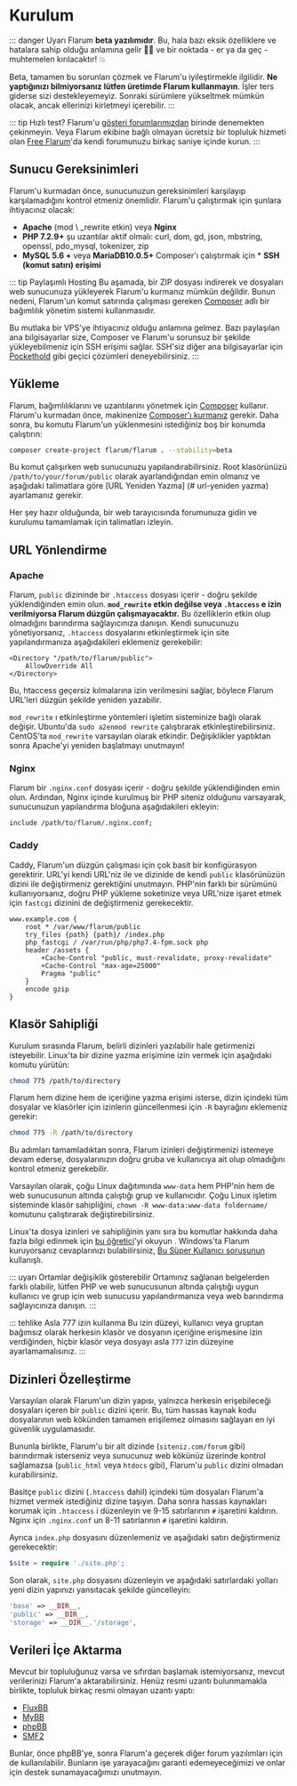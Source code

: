 # Kurulum

::: danger Uyarı
Flarum **beta yazılımıdır**. Bu, hala bazı eksik özelliklere ve hatalara sahip olduğu anlamına gelir 🐛🐞 ve bir noktada - er ya da geç - muhtemelen kırılacaktır! 💥

Beta, tamamen bu sorunları çözmek ve Flarum'u iyileştirmekle ilgilidir. **Ne yaptığınızı bilmiyorsanız lütfen üretimde Flarum kullanmayın**. İşler ters giderse sizi destekleyemeyiz. Sonraki sürümlere yükseltmek mümkün olacak, ancak ellerinizi kirletmeyi içerebilir.
:::

::: tip Hızlı test?
Flarum'u [gösteri forumlarımızdan](https://discuss.flarum.org/d/21101) birinde denemekten çekinmeyin. Veya Flarum ekibine bağlı olmayan ücretsiz bir topluluk hizmeti olan [Free Flarum](https://www.freeflarum.com)'da kendi forumunuzu birkaç saniye içinde kurun.
:::

## Sunucu Gereksinimleri

Flarum'u kurmadan önce, sunucunuzun gereksinimleri karşılayıp karşılamadığını kontrol etmeniz önemlidir. Flarum'u çalıştırmak için şunlara ihtiyacınız olacak:

* **Apache** (mod \ _rewrite etkin) veya **Nginx**
* **PHP 7.2.9+** şu uzantılar aktif olmalı: curl, dom, gd, json, mbstring, openssl, pdo\_mysql, tokenizer, zip
* **MySQL 5.6 +** veya **MariaDB10.0.5+**
Composer'ı çalıştırmak için * **SSH (komut satırı) erişimi**

::: tip Paylaşımlı Hosting
Bu aşamada, bir ZIP dosyası indirerek ve dosyaları web sunucunuza yükleyerek Flarum'u kurmanız mümkün değildir. Bunun nedeni, Flarum'un komut satırında çalışması gereken [Composer](https://getcomposer.org) adlı bir bağımlılık yönetim sistemi kullanmasıdır.

Bu mutlaka bir VPS'ye ihtiyacınız olduğu anlamına gelmez. Bazı paylaşılan ana bilgisayarlar size, Composer ve Flarum'u sorunsuz bir şekilde yükleyebilmeniz için SSH erişimi sağlar. SSH'siz diğer ana bilgisayarlar için [Pockethold](https://github.com/andreherberth/pockethold) gibi geçici çözümleri deneyebilirsiniz.
:::

## Yükleme

Flarum, bağımlılıklarını ve uzantılarını yönetmek için [Composer](https://getcomposer.org) kullanır. Flarum'u kurmadan önce, makinenize [Composer'ı kurmanız](https://getcomposer.org) gerekir. Daha sonra, bu komutu Flarum'un yüklenmesini istediğiniz boş bir konumda çalıştırın:

```bash
composer create-project flarum/flarum . --stability=beta
```

Bu komut çalışırken web sunucunuzu yapılandırabilirsiniz. Root klasörünüzü `/path/to/your/forum/public` olarak ayarlandığından emin olmanız ve aşağıdaki talimatlara göre [URL Yeniden Yazma] (# url-yeniden yazma) ayarlamanız gerekir.

Her şey hazır olduğunda, bir web tarayıcısında forumunuza gidin ve kurulumu tamamlamak için talimatları izleyin.

## URL Yönlendirme

### Apache

Flarum, `public` dizininde bir `.htaccess` dosyası içerir - doğru şekilde yüklendiğinden emin olun. **`mod_rewrite` etkin değilse veya `.htaccess` e izin verilmiyorsa Flarum düzgün çalışmayacaktır.** Bu özelliklerin etkin olup olmadığını barındırma sağlayıcınıza danışın. Kendi sunucunuzu yönetiyorsanız, `.htaccess` dosyalarını etkinleştirmek için site yapılandırmanıza aşağıdakileri eklemeniz gerekebilir:

```
<Directory "/path/to/flarum/public">
    AllowOverride All
</Directory>
```

Bu, htaccess geçersiz kılmalarına izin verilmesini sağlar, böylece Flarum URL'leri düzgün şekilde yeniden yazabilir.

`mod_rewrite` ı etkinleştirme yöntemleri işletim sisteminize bağlı olarak değişir. Ubuntu'da `sudo a2enmod rewrite` çalıştırarak etkinleştirebilirsiniz. CentOS'ta `mod_rewrite` varsayılan olarak etkindir. Değişiklikler yaptıktan sonra Apache'yi yeniden başlatmayı unutmayın!

### Nginx

Flarum bir `.nginx.conf` dosyası içerir - doğru şekilde yüklendiğinden emin olun. Ardından, Nginx içinde kurulmuş bir PHP siteniz olduğunu varsayarak, sunucunuzun yapılandırma bloğuna aşağıdakileri ekleyin:

```nginx
include /path/to/flarum/.nginx.conf;
```

### Caddy

Caddy, Flarum'un düzgün çalışması için çok basit bir konfigürasyon gerektirir. URL'yi kendi URL'niz ile ve dizinide de kendi `public` klasörünüzün dizini ile değiştirmeniz gerektiğini unutmayın. PHP'nin farklı bir sürümünü kullanıyorsanız, doğru PHP yükleme soketinize veya URL'nize işaret etmek için `fastcgi` dizinini de değiştirmeniz gerekecektir.

```
www.example.com {
    root * /var/www/flarum/public
    try_files {path} {path}/ /index.php
    php_fastcgi / /var/run/php/php7.4-fpm.sock php
    header /assets {
        +Cache-Control "public, must-revalidate, proxy-revalidate"
        +Cache-Control "max-age=25000"
        Pragma "public" 
    }
    encode gzip
}
```

## Klasör Sahipliği

Kurulum sırasında Flarum, belirli dizinleri yazılabilir hale getirmenizi isteyebilir. Linux'ta bir dizine yazma erişimine izin vermek için aşağıdaki komutu yürütün:

```bash
chmod 775 /path/to/directory
```

Flarum hem dizine hem de içeriğine yazma erişimi isterse, dizin içindeki tüm dosyalar ve klasörler için izinlerin güncellenmesi için `-R` bayrağını eklemeniz gerekir:

```bash
chmod 775 -R /path/to/directory
```

Bu adımları tamamladıktan sonra, Flarum izinleri değiştirmenizi istemeye devam ederse, dosyalarınızın doğru gruba ve kullanıcıya ait olup olmadığını kontrol etmeniz gerekebilir.

Varsayılan olarak, çoğu Linux dağıtımında `www-data` hem PHP'nin hem de web sunucusunun altında çalıştığı grup ve kullanıcıdır. Çoğu Linux işletim sisteminde klasör sahipliğini, `chown -R www-data:www-data foldername/` komutunu çalıştırarak değiştirebilirsiniz.

Linux'ta dosya izinleri ve sahipliğinin yanı sıra bu komutlar hakkında daha fazla bilgi edinmek için [bu öğretici](https://www.thegeekdiary.com/understanding-basic-file-permissions-and-ownership-in-linux/)'yi okuyun . Windows'ta Flarum kuruyorsanız cevaplarınızı bulabilirsiniz, [Bu Süper Kullanıcı sorusunun](https://superuser.com/questions/106181/equivalent-of-chmod-to-change-file-permissions-in-windows) kullanışlı.

::: uyarı Ortamlar değişiklik gösterebilir
Ortamınız sağlanan belgelerden farklı olabilir, lütfen PHP ve web sunucusunun altında çalıştığı uygun kullanıcı ve grup için web sunucusu yapılandırmanıza veya web barındırma sağlayıcınıza danışın.
:::

::: tehlike Asla 777 izin kullanma
Bu izin düzeyi, kullanıcı veya gruptan bağımsız olarak herkesin klasör ve dosyanın içeriğine erişmesine izin verdiğinden, hiçbir klasör veya dosyayı asla `777` izin düzeyine ayarlamamalısınız.
:::

## Dizinleri Özelleştirme

Varsayılan olarak Flarum'un dizin yapısı, yalnızca herkesin erişebileceği dosyaları içeren bir `public` dizini içerir. Bu, tüm hassas kaynak kodu dosyalarının web kökünden tamamen erişilemez olmasını sağlayan en iyi güvenlik uygulamasıdır.

Bununla birlikte, Flarum'u bir alt dizinde (`siteniz.com/forum` gibi) barındırmak isterseniz veya sunucunuz web kökünüz üzerinde kontrol sağlamazsa (`public_html` veya `htdocs` gibi), Flarum'u `public` dizini olmadan kurabilirsiniz.

Basitçe `public` dizini (`.htaccess` dahil) içindeki tüm dosyaları Flarum'a hizmet vermek istediğiniz dizine taşıyın. Daha sonra hassas kaynakları korumak için `.htaccess` i düzenleyin ve 9-15 satırlarının `#` işaretini kaldırın. Nginx için `.nginx.conf` un 8-11 satırlarının `#` işaretini kaldırın.

Ayrıca `index.php` dosyasını düzenlemeniz ve aşağıdaki satırı değiştirmeniz gerekecektir:

```php
$site = require './site.php';
```

Son olarak, `site.php` dosyasını düzenleyin ve aşağıdaki satırlardaki yolları yeni dizin yapınızı yansıtacak şekilde güncelleyin:

```php
'base' => __DIR__,
'public' => __DIR__,
'storage' => __DIR__.'/storage',
```

## Verileri İçe Aktarma

Mevcut bir topluluğunuz varsa ve sıfırdan başlamak istemiyorsanız, mevcut verilerinizi Flarum'a aktarabilirsiniz. Henüz resmi uzantı bulunmamakla birlikte, topluluk birkaç resmi olmayan uzantı yaptı:

* [FluxBB](https://discuss.flarum.org/d/3867-fluxbb-to-flarum-migration-tool)
* [MyBB](https://discuss.flarum.org/d/5506-mybb-migrate-script)
* [phpBB](https://discuss.flarum.org/d/1117-phpbb-migrate-script-updated-for-beta-5)
* [SMF2](https://github.com/ItalianSpaceAstronauticsAssociation/smf2_to_flarum)

Bunlar, önce phpBB'ye, sonra Flarum'a geçerek diğer forum yazılımları için de kullanılabilir. Bunların işe yarayacağını garanti edemeyeceğimizi ve onlar için destek sunamayacağımızı unutmayın.